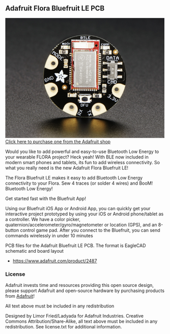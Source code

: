 ## Adafruit Flora Bluefruit LE PCB
<a href="http://www.adafruit.com/products/2487"><img src="assets/image.jpg?raw=true" width="500px"><br/>
Click here to purchase one from the Adafruit shop</a>

Would you like to add powerful and easy-to-use Bluetooth Low Energy to your wearable FLORA project? Heck yeah! With BLE now included in modern smart phones and tablets, its fun to add wireless connectivity. So what you really need is the new Adafruit Flora Bluefruit LE!

The Flora Bluefruit LE makes it easy to add Bluetooth Low Energy connectivity to your Flora. Sew 4 traces (or solder 4 wires) and BooM! Bluetooth Low Energy!

Get started fast with the Bluefruit App!

Using our Bluefruit iOS App or Android App, you can quickly get your interactive project prototyped by using your iOS or Android phone/tablet as a controller. We have a color picker, quaternion/accelerometer/gyro/magnetometer or location (GPS), and an 8-button control game pad. After you connect to the Bluefruit, you can send commands wirelessly in under 10 minutes

PCB files for the Adafruit Bluefruit LE PCB. The format is EagleCAD schematic and board layout
- https://www.adafruit.com/product/2487

### License

Adafruit invests time and resources providing this open source design, please support Adafruit and open-source hardware by purchasing products from [Adafruit](https://www.adafruit.com)!

All text above must be included in any redistribution

Designed by Limor Fried/Ladyada for Adafruit Industries.
Creative Commons Attribution/Share-Alike, all text above must be included in any redistribution. 
See license.txt for additional information.

